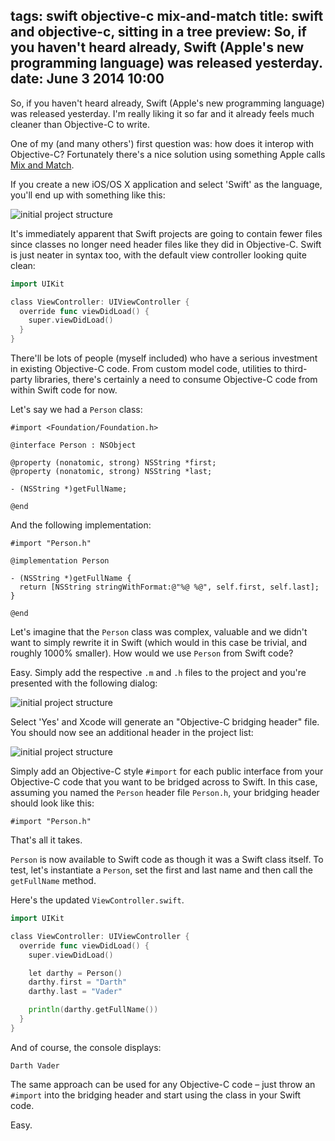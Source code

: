 tags: swift objective-c mix-and-match
title: swift and objective-c, sitting in a tree
preview: So, if you haven't heard already, Swift (Apple's new programming language) was released yesterday.
date: June 3 2014 10:00
---
So, if you haven't heard already, Swift (Apple's new programming language) was released yesterday. I'm really liking it so far and it already feels much cleaner than Objective-C to write.

One of my (and many others') first question was: how does it interop with Objective-C? Fortunately there's a nice solution using something Apple calls [Mix and Match](https://developer.apple.com/library/prerelease/ios/documentation/Swift/Conceptual/BuildingCocoaApps/MixandMatch.html#//apple_ref/doc/uid/TP40014216-CH10-XID_76).

If you create a new iOS/OS X application and select 'Swift' as the language, you'll end up with something like this:

![initial project structure](/img/post-images/mix-and-match/1.png)

It's immediately apparent that Swift projects are going to contain fewer files since classes no longer need header files like they did in Objective-C. Swift is just neater in syntax too, with the default view controller looking quite clean:

```go
import UIKit

class ViewController: UIViewController {
  override func viewDidLoad() {
    super.viewDidLoad()
  }
}
```

There'll be lots of people (myself included) who have a serious investment in existing Objective-C code. From custom model code, utilities to third-party libraries, there's certainly a need to consume Objective-C code from within Swift code for now.

Let's say we had a `Person` class:

```obj-c
#import <Foundation/Foundation.h>

@interface Person : NSObject

@property (nonatomic, strong) NSString *first;
@property (nonatomic, strong) NSString *last;

- (NSString *)getFullName;

@end
```

And the following implementation:

```obj-c
#import "Person.h"

@implementation Person

- (NSString *)getFullName {
  return [NSString stringWithFormat:@"%@ %@", self.first, self.last];
}

@end
```

Let's imagine that the `Person` class was complex, valuable and we didn't want to simply rewrite it in Swift (which would in this case be trivial, and roughly 1000% smaller). How would we use `Person` from Swift code?

Easy. Simply add the respective `.m` and `.h` files to the project and you're presented with the following dialog:

![initial project structure](/img/post-images/mix-and-match/2.png)

Select 'Yes' and Xcode will generate an "Objective-C bridging header" file. You should now see an additional header in the project list:

![initial project structure](/img/post-images/mix-and-match/3.png)

Simply add an Objective-C style `#import` for each public interface from your Objective-C code that you want to be bridged across to Swift. In this case, assuming you named the `Person` header file `Person.h`, your bridging header should look like this:

```obj-c
#import "Person.h"
```

That's all it takes.

`Person` is now available to Swift code as though it was a Swift class itself. To test, let's instantiate a `Person`, set the first and last name and then call the `getFullName` method.

Here's the updated `ViewController.swift`.

```go
import UIKit

class ViewController: UIViewController {
  override func viewDidLoad() {
    super.viewDidLoad()

    let darthy = Person()
    darthy.first = "Darth"
    darthy.last = "Vader"

    println(darthy.getFullName())
  }
}
```

And of course, the console displays:

```no-highlight
Darth Vader
```

The same approach can be used for any Objective-C code – just throw an `#import` into the bridging header and start using the class in your Swift code.

Easy.